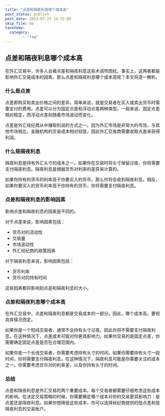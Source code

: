 ```yaml
---
title: "点差和隔夜利息哪个成本高"
post_status: publish
post_date: 2023-07-25 14:32:05
skip_file: no
taxonomy:
  category:
        - "faq"
---
```


## 点差和隔夜利息哪个成本高

在外汇交易中，许多人会被点差和隔夜利息这些术语所困扰。事实上，这两者都是影响外汇交易成本的因素。那么点差和隔夜利息哪个成本高呢？本文将逐一解析。

### 什么是点差

点差即购买和卖出价格之间的差异。简单来说，就是交易者在买入或卖出货币时需要支付的费用。点差可以分为固定点差和浮动点差两种类型。一般来说，固定点差相对稳定，而浮动点差则随着市场波动而变化。

点差是外汇经纪商从中赚取利润的方式之一。因为外汇市场是非常大的市场，与其他市场相比，金融机构的交易成本相对较低，因此外汇交易商需要收取点差来获得利润。

### 什么是隔夜利息

隔夜利息是持有外汇头寸的成本之一。如果你在交易时将头寸保留过夜，你将需要支付隔夜利息。隔夜利息是根据货币对利率的差异来计算的。

如果你持有的货币的利率高于你要买入的货币，那么你将会收到隔夜利息。相反，如果你要买入的货币利率高于你持有的货币，你将需要支付隔夜利息。

### 点差和隔夜利息的影响因素

影响点差和隔夜利息的因素是不同的。

对于点差来说，影响因素包括：

- 货币对的流动性
- 交易量
- 市场波动性
- 外汇经纪商的政策因素

对于隔夜利息来说，影响因素包括：

- 货币利率
- 货币对的持有时间

这些因素都将影响到点差和隔夜利息的大小。

### 点差和隔夜利息哪个成本高

在外汇交易中，点差和隔夜利息都是交易成本的一部分。因此，哪个成本高，要视具体情况而定。

如果你是一个短线交易者，通常不会持有头寸过夜，因此你将不需要支付隔夜利息。在这种情况下，点差成本可能对你更具影响力。如果你交易的是固定点差，你需要确定固定点差是否在合理范围内。

如果你是一个长线交易者，你需要考虑持有头寸的时间。如果你需要持有头寸一段时间，你将需要支付隔夜利息。在这种情况下，隔夜利息可能是你需要关注的成本之一。你需要考虑货币对的利率差，以及你持有头寸的时间。

### 总结

点差和隔夜利息是外汇交易的两个重要成本。每个交易者都需要仔细考虑这些成本的影响。在决定交易策略的时候，你需要确定哪个成本对你的交易更具影响力：是点差还是隔夜利息。如果你想降低这些成本，你可以选择经纪商提供的低点差和低隔夜利息的交易账户。
